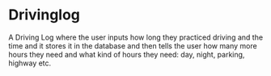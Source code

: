 # Drivinglog
 A Driving Log where the user inputs how long they practiced driving and the time and it stores it in the database and then tells the user how many more hours they need and what kind of hours they need: day, night, parking, highway etc. 
